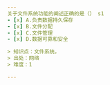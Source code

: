 ```yaml
---
关于文件系统功能的阐述正确的是（） s1
- [x] A.负责数据持久保存
- [x] B.文件分配
- [x] C.文件管理
- [x] D.数据可靠和安全

> 知识点：文件系统。
> 出处：网络
> 难度：1

---
```

